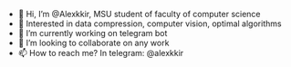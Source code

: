 - 👋 Hi, I’m @Alexkkir, MSU student of faculty of computer science
- 👀 Interested in data compression, computer vision, optimal algorithms
- 🌱 I’m currently working on telegram bot
- 💞️ I’m looking to collaborate on any work
- 📫 How to reach me? In telegram: @alexkkir

<!---
Alexkkir/Alexkkir is a ✨ special ✨ repository because its `README.md` (this file) appears on your GitHub profile.
You can click the Preview link to take a look at your changes.
--->
